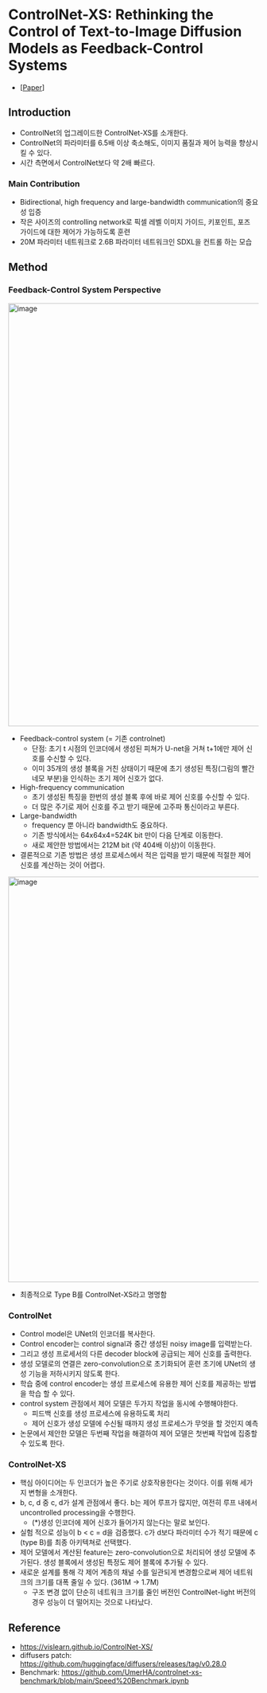 # ControlNet-XS: Rethinking the Control of Text-to-Image Diffusion Models as Feedback-Control Systems
- [[Paper](https://arxiv.org/abs/2312.06573)]

## Introduction
- ControlNet의 업그레이드한 ControlNet-XS를 소개한다.
- ControlNet의 파라미터를 6.5배 이상 축소해도, 이미지 품질과 제어 능력을 향상시킬 수 있다.
- 시간 측면에서 ControlNet보다 약 2배 빠르다.

### Main Contribution
- Bidirectional, high frequency and large-bandwidth communication의 중요성 입증
- 작은 사이즈의 controlling network로 픽셀 레벨 이미지 가이드, 키포인트, 포즈 가이드에 대한 제어가 가능하도록 훈련
- 20M 파라미터 네트워크로 2.6B 파라미터 네트워크인 SDXL을 컨트롤 하는 모습

## Method
### Feedback-Control System Perspective
<img width="850" alt="image" src="https://github.com/user-attachments/assets/879a1456-6370-4773-8c59-c4dedae31d51">

- Feedback-control system (= 기존 controlnet)
  - 단점: 초기 t 시점의 인코더에서 생성된 피쳐가 U-net을 거쳐 t+1에만 제어 신호를 수신할 수 있다.
  - 이미 35개의 생성 블록을 거친 상태이기 때문에 초기 생성된 특징(그림의 빨간 네모 부분)을 인식하는 초기 제어 신호가 없다.
- High-frequency communication
  - 초기 생성된 특징을 한번의 생성 블록 후에 바로 제어 신호를 수신할 수 있다.
  - 더 많은 주기로 제어 신호를 주고 받기 때문에 고주파 통신이라고 부른다.
- Large-bandwidth
  - frequency 뿐 아니라 bandwidth도 중요하다.
  - 기존 방식에서는 64x64x4=524K bit 만이 다음 단계로 이동한다.
  - 새로 제안한 방법에서는 212M bit (약 404배 이상)이 이동한다.
- 결론적으로 기존 방법은 생성 프로세스에서 적은 입력을 받기 때문에 적절한 제어 신호를 계산하는 것이 어렵다.

<img width="815" alt="image" src="https://github.com/user-attachments/assets/ce03da34-1257-4015-8366-862e8b8495fb">

- 최종적으로 Type B를 ControlNet-XS라고 명명함

### ControlNet
- Control model은 UNet의 인코더를 복사한다.
- Control encoder는 control signal과 중간 생성된 noisy image를 입력받는다.
- 그리고 생성 프로세서의 다른 decoder block에 공급되는 제어 신호를 출력한다.
- 생성 모델로의 연결은 zero-convolution으로 초기화되어 훈련 초기에 UNet의 생성 기능을 저하시키지 않도록 한다.
- 학습 중에 control encoder는 생성 프로세스에 유용한 제어 신호를 제공하는 방법을 학습 할 수 있다.
- control system 관점에서 제어 모델은 두가지 작업을 동시에 수행해야한다.
  - 피드백 신호를 생성 프로세스에 유용하도록 처리
  - 제어 신호가 생성 모델에 수신될 때까지 생성 프로세스가 무엇을 할 것인지 예측
- 논문에서 제안한 모델은 두번째 작업을 해결하여 제어 모델은 첫번째 작업에 집중할 수 있도록 한다.

### ControlNet-XS
- 핵심 아이디어는 두 인코더가 높은 주기로 상호작용한다는 것이다. 이를 위해 세가지 변형을 소개한다.
- b, c, d 중 c, d가 설계 관점에서 좋다. b는 제어 루프가 많지만, 여전히 루프 내에서 uncontrolled processing을 수행한다.
  - (*)생성 인코더에 제어 신호가 들어가지 않는다는 말로 보인다.
- 실험 적으로 성능이 b < c = d을 검증했다. c가 d보다 파라미터 수가 적기 때문에 c (type B)를 최종 아키텍쳐로 선택했다.
- 제어 모델에서 계산된 feature는 zero-convolution으로 처리되어 생성 모델에 추가된다. 생성 블록에서 생성된 특정도 제어 블록에 추가될 수 있다.
- 새로운 설계를 통해 각 제어 계층의 채널 수를 일관되게 변경함으로써 제어 네트워크의 크기를 대폭 줄일 수 있다. (361M -> 1.7M)
  - 구조 변경 없이 단순히 네트워크 크기를 줄인 버전인 ControlNet-light 버전의 경우 성능이 더 떨어지는 것으로 나타났다.


## Reference
- https://vislearn.github.io/ControlNet-XS/
- diffusers patch: https://github.com/huggingface/diffusers/releases/tag/v0.28.0
- Benchmark: https://github.com/UmerHA/controlnet-xs-benchmark/blob/main/Speed%20Benchmark.ipynb
